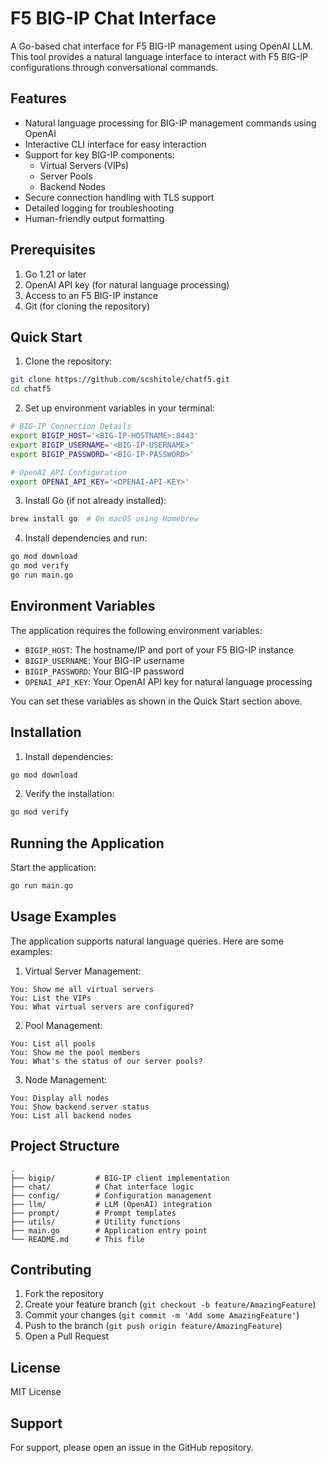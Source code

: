 # F5 BIG-IP Chat Interface

A Go-based chat interface for F5 BIG-IP management using OpenAI LLM. This tool provides a natural language interface to interact with F5 BIG-IP configurations through conversational commands.

## Features

- Natural language processing for BIG-IP management commands using OpenAI
- Interactive CLI interface for easy interaction
- Support for key BIG-IP components:
  - Virtual Servers (VIPs)
  - Server Pools
  - Backend Nodes
- Secure connection handling with TLS support
- Detailed logging for troubleshooting
- Human-friendly output formatting

## Prerequisites

1. Go 1.21 or later
2. OpenAI API key (for natural language processing)
3. Access to an F5 BIG-IP instance
4. Git (for cloning the repository)

## Quick Start

1. Clone the repository:
```bash
git clone https://github.com/scshitole/chatf5.git
cd chatf5
```

2. Set up environment variables in your terminal:
```bash
# BIG-IP Connection Details
export BIGIP_HOST='<BIG-IP-HOSTNAME>:8443'
export BIGIP_USERNAME='<BIG-IP-USERNAME>'
export BIGIP_PASSWORD='<BIG-IP-PASSWORD>'

# OpenAI API Configuration
export OPENAI_API_KEY='<OPENAI-API-KEY>'
```

3. Install Go (if not already installed):
```bash
brew install go  # On macOS using Homebrew
```

4. Install dependencies and run:
```bash
go mod download
go mod verify
go run main.go
```

## Environment Variables

The application requires the following environment variables:

- `BIGIP_HOST`: The hostname/IP and port of your F5 BIG-IP instance
- `BIGIP_USERNAME`: Your BIG-IP username
- `BIGIP_PASSWORD`: Your BIG-IP password
- `OPENAI_API_KEY`: Your OpenAI API key for natural language processing

You can set these variables as shown in the Quick Start section above.

## Installation

1. Install dependencies:
```bash
go mod download
```

2. Verify the installation:
```bash
go mod verify
```

## Running the Application

Start the application:
```bash
go run main.go
```

## Usage Examples

The application supports natural language queries. Here are some examples:

1. Virtual Server Management:
```
You: Show me all virtual servers
You: List the VIPs
You: What virtual servers are configured?
```

2. Pool Management:
```
You: List all pools
You: Show me the pool members
You: What's the status of our server pools?
```

3. Node Management:
```
You: Display all nodes
You: Show backend server status
You: List all backend nodes
```

## Project Structure

```
.
├── bigip/         # BIG-IP client implementation
├── chat/          # Chat interface logic
├── config/        # Configuration management
├── llm/           # LLM (OpenAI) integration
├── prompt/        # Prompt templates
├── utils/         # Utility functions
├── main.go        # Application entry point
└── README.md      # This file
```

## Contributing

1. Fork the repository
2. Create your feature branch (`git checkout -b feature/AmazingFeature`)
3. Commit your changes (`git commit -m 'Add some AmazingFeature'`)
4. Push to the branch (`git push origin feature/AmazingFeature`)
5. Open a Pull Request

## License

MIT License

## Support

For support, please open an issue in the GitHub repository.
